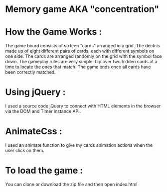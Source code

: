# Memory game AKA "concentration"
# How the Game Works :
The game board consists of sixteen "cards" arranged in a grid. 
The deck is made up of eight different pairs of cards, each with different symbols on one side.
The cards are arranged randomly on the grid with the symbol face down.
The gameplay rules are very simple: flip over two hidden cards at a time to locate the ones that match.
The game ends once all cards have been correctly matched.
# Using jQuery :
I used a source code jQuery to connect with HTML elements in the browser via the DOM and Timer instance API.
# AnimateCss :
I used an animate function to give my cards animation actions when the user click on them.

# To load the game :
You can clone or download the zip file and then open index.html

